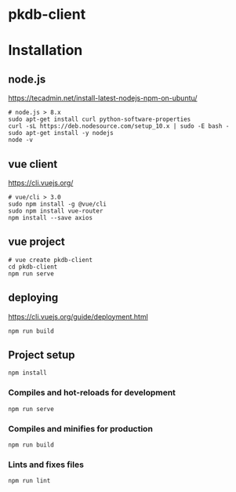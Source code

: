 # pkdb-client

# Installation
## node.js
https://tecadmin.net/install-latest-nodejs-npm-on-ubuntu/
```
# node.js > 8.x
sudo apt-get install curl python-software-properties
curl -sL https://deb.nodesource.com/setup_10.x | sudo -E bash -
sudo apt-get install -y nodejs
node -v 
```

## vue client
https://cli.vuejs.org/
```
# vue/cli > 3.0
sudo npm install -g @vue/cli
sudo npm install vue-router
npm install --save axios

```

## vue project
```
# vue create pkdb-client
cd pkdb-client
npm run serve 
```

## deploying
https://cli.vuejs.org/guide/deployment.html
```
npm run build
```

## Project setup
```
npm install
```

### Compiles and hot-reloads for development
```
npm run serve
```

### Compiles and minifies for production
```
npm run build
```

### Lints and fixes files
```
npm run lint
```
